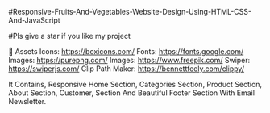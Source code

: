 #Responsive-Fruits-And-Vegetables-Website-Design-Using-HTML-CSS-And-JavaScript

#Pls give a star if you like my project

📁 Assets 
Icons: https://boxicons.com/
Fonts: https://fonts.google.com/
Images: https://purepng.com/
Images: https://www.freepik.com/
Swiper: https://swiperjs.com/
Clip Path Maker: https://bennettfeely.com/clippy/

It Contains,
Responsive Home Section, Categories Section, Product Section, About Section, Customer, Section And Beautiful Footer Section With Email Newsletter.
